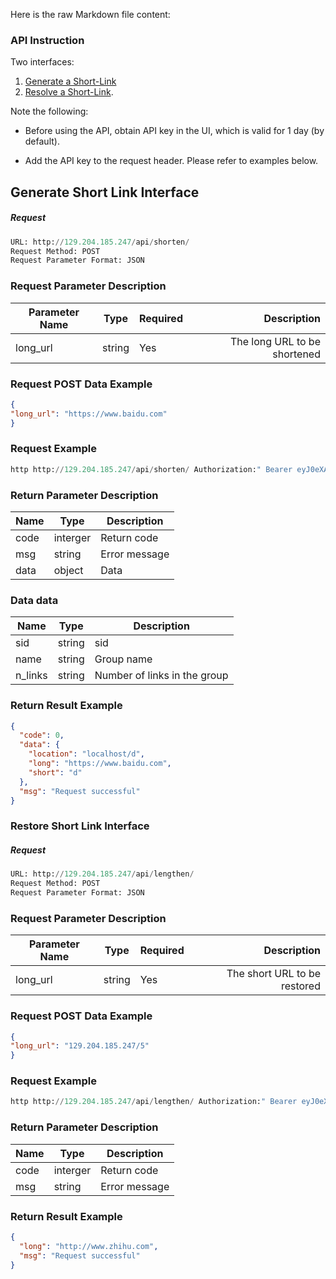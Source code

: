 Here is the raw Markdown file content:

### API Instruction

Two interfaces: 

1. [Generate a Short-Link](#generate-short-link-interface)
1. [Resolve a Short-Link](#restore-short-link-interface).

Note the following:

- Before using the API, obtain API key in the UI, which is valid for 1 day (by default).

- Add the API key to the request header. Please refer to examples below.

## Generate Short Link Interface

##### Request

```python
URL: http://129.204.185.247/api/shorten/
Request Method: POST
Request Parameter Format: JSON
```

### Request Parameter Description

| Parameter Name | Type   | Required |                  Description |
| -------------- | ------ | -------- | ---------------------------: |
| long_url       | string | Yes      | The long URL to be shortened |

### Request POST Data Example

```JSON
{
"long_url": "https://www.baidu.com"
}
```

### Request Example

```python
http http://129.204.185.247/api/shorten/ Authorization:" Bearer eyJ0eXAiOiJKV1QiLCJhbGciOiJIUzI1NiJ9.eyJpYXQiOjE1ODU2NjA0NjgsIm5iZiI6MTU4NTY2MDQ2OCwianRpIjoiYmE4YTJjMDMtNjBmOS00NzIxLWFjZmMtZmM2MWU5ZTRiYzI1IiwiZXhwIjoxNTg1NjYxMzY4LCJpZGVudGl0eSI6MSwiZnJlc2giOmZhbHNlLCJ0eXBlIjoiYWNjZXNzIn0.21oYWLZ9GgueJeCIzc9yUYgGjMCBgx7KKatpfIK-heo" long_url="https://www.baidu.com"
```

### Return Parameter Description

| Name | Type     | Description   |
| ---- | -------- | ------------- |
| code | interger | Return code   |
| msg  | string   | Error message |
| data | object   | Data          |

### Data data

| Name    | Type   | Description                  |
| ------- | ------ | ---------------------------- |
| sid     | string | sid                          |
| name    | string | Group name                   |
| n_links | string | Number of links in the group |

### Return Result Example

```json
{
  "code": 0,
  "data": {
    "location": "localhost/d",
    "long": "https://www.baidu.com",
    "short": "d"
  },
  "msg": "Request successful"
}
```

### Restore Short Link Interface

##### Request

```python
URL: http://129.204.185.247/api/lengthen/
Request Method: POST
Request Parameter Format: JSON
```

### Request Parameter Description

| Parameter Name | Type   | Required |                  Description |
| -------------- | ------ | -------- | ---------------------------: |
| long_url       | string | Yes      | The short URL to be restored |

### Request POST Data Example

```JSON
{
"long_url": "129.204.185.247/5"
}
```

### Request Example

```python
http http://129.204.185.247/api/lengthen/ Authorization:" Bearer eyJ0eXAiOiJKV1QiLCJhbGciOiJIUzI1NiJ9.eyJpYXQiOjE1ODU2NjA0NjgsIm5iZiI6MTU4NTY2MDQ2OCwianRpIjoiYmE4YTJjMDMtNjBmOS00NzIxLWFjZmMtZmM2MWU5ZTRiYzI1IiwiZXhwIjoxNTg1NjYxMzY4LCJpZGVudGl0eSI6MSwiZnJlc2giOmZhbHNlLCJ0eXBlIjoiYWNjZXNzIn0.21oYWLZ9GgueJeCIzc9yUYgGjMCBgx7KKatpfIK-heo" long_url="https://www.baidu.com"
```

### Return Parameter Description

| Name | Type     | Description   |
| ---- | -------- | ------------- |
| code | interger | Return code   |
| msg  | string   | Error message |

### Return Result Example

```json
{
  "long": "http://www.zhihu.com",
  "msg": "Request successful"
}
```
